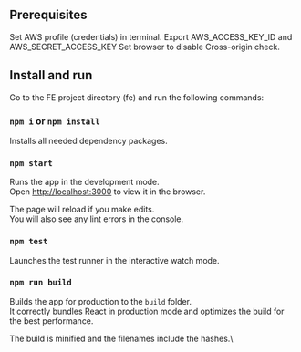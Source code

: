 ## Prerequisites

Set AWS profile (credentials) in terminal. Export AWS_ACCESS_KEY_ID and AWS_SECRET_ACCESS_KEY
Set browser to disable Cross-origin check.

## Install and run

Go to the FE project directory (fe) and run the following commands:

### `npm i` or `npm install`

Installs all needed dependency packages.

### `npm start`

Runs the app in the development mode.\
Open [http://localhost:3000](http://localhost:3000) to view it in the browser.

The page will reload if you make edits.\
You will also see any lint errors in the console.

### `npm test`

Launches the test runner in the interactive watch mode.

### `npm run build`

Builds the app for production to the `build` folder.\
It correctly bundles React in production mode and optimizes the build for the best performance.

The build is minified and the filenames include the hashes.\
